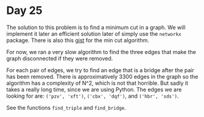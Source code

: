 # Day 25

The solution to this problem is to find a minimum cut in a graph. We will implement it later an efficient solution later
of simply use the `networkx` package. There is also this [gist](https://gist.github.com/kolloldas) for the min cut algorithm.

For now, we ran a very slow algorithm to find the three edges that make the graph disconnected if they were removed.

For each pair of edges, we try to find an edge that is a bridge after the pair has been removed. There is approximatively 3300 edges
in the graph  so the algorithm has a complexity of N^2, which is not that horrible. But sadly it takes a really long time, since we
are using Python. The edges we are looking for are: `('pzv', 'xft')`, `('cbx', 'dqf')`, and `('hbr', 'sds')`.

See the functions `find_triple` and `find_bridge`.
